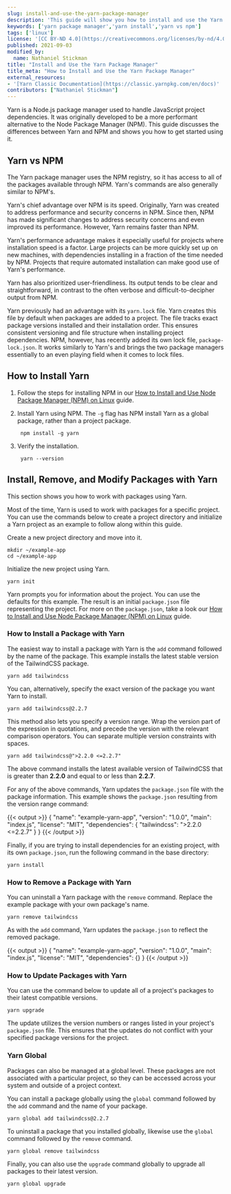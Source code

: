```yaml
---
slug: install-and-use-the-yarn-package-manager
description: 'This guide will show you how to install and use the Yarn package manager, a great alternative to NPM which you can use to manage your Javascript projects.'
keywords: ['yarn package manager','yarn install','yarn vs npm']
tags: ['linux']
license: '[CC BY-ND 4.0](https://creativecommons.org/licenses/by-nd/4.0)'
published: 2021-09-03
modified_by:
  name: Nathaniel Stickman
title: "Install and Use the Yarn Package Manager"
title_meta: "How to Install and Use the Yarn Package Manager"
external_resources:
- '[Yarn Classic Documentation](https://classic.yarnpkg.com/en/docs)'
contributors: ["Nathaniel Stickman"]
---
```


Yarn is a Node.js package manager used to handle JavaScript project dependencies. It was originally developed to be a more performant alternative to the Node Package Manager (NPM). This guide discusses the differences between Yarn and NPM and shows you how to get started using it.

## Yarn vs NPM

The Yarn package manager uses the NPM registry, so it has access to all of the packages available through NPM. Yarn's commands are also generally similar to NPM's.

Yarn's chief advantage over NPM is its speed. Originally, Yarn was created to address performance and security concerns in NPM. Since then, NPM has made significant changes to address security concerns and even improved its performance. However, Yarn remains faster than NPM.

Yarn's performance advantage makes it especially useful for projects where installation speed is a factor. Large projects can be more quickly set up on new machines, with dependencies installing in a fraction of the time needed by NPM. Projects that require automated installation can make good use of Yarn's performance.

Yarn has also prioritized user-friendliness. Its output tends to be clear and straightforward, in contrast to the often verbose and difficult-to-decipher output from NPM.

Yarn previously had an advantage with its `yarn.lock` file. Yarn creates this file by default when packages are added to a project. The file tracks exact package versions installed and their installation order. This ensures consistent versioning and file structure when installing project dependencies. NPM, however, has recently added its own lock file, `package-lock.json`. It works similarly to Yarn's and brings the two package managers essentially to an even playing field when it comes to lock files.

## How to Install Yarn

1. Follow the steps for installing NPM in our [How to Install and Use Node Package Manager (NPM) on Linux](/docs/guides/install-and-use-npm-on-linux/#how-to-install-npm) guide.

1. Install Yarn using NPM. The `-g` flag has NPM install Yarn as a global package, rather than a project package.

        npm install -g yarn

1. Verify the installation.

        yarn --version

## Install, Remove, and Modify Packages with Yarn

This section shows you how to work with packages using Yarn.

Most of the time, Yarn is used to work with packages for a specific project. You can use the commands below to create a project directory and initialize a Yarn project as an example to follow along within this guide.

Create a new project directory and move into it.

    mkdir ~/example-app
    cd ~/example-app

Initialize the new project using Yarn.

    yarn init

Yarn prompts you for information about the project. You can use the defaults for this example. The result is an initial `package.json` file representing the project. For more on the `package.json`, take a look our [How to Install and Use Node Package Manager (NPM) on Linux](/docs/guides/install-and-use-npm-on-linux/#packagejson) guide.

### How to Install a Package with Yarn

The easiest way to install a package with Yarn is the `add` command followed by the name of the package. This example installs the latest stable version of the TailwindCSS package.

    yarn add tailwindcss

You can, alternatively, specify the exact version of the package you want Yarn to install.

    yarn add tailwindcss@2.2.7

This method also lets you specify a version range. Wrap the version part of the expression in quotations, and precede the version with the relevant comparison operators. You can separate multiple version constraints with spaces.

    yarn add tailwindcss@">2.2.0 <=2.2.7"

The above command installs the latest available version of TailwindCSS that is greater than **2.2.0** and equal to or less than **2.2.7**.

For any of the above commands, Yarn updates the `package.json` file with the package information. This example shows the `package.json` resulting from the version range command:

{{< output >}}
{
  "name": "example-yarn-app",
  "version": "1.0.0",
  "main": "index.js",
  "license": "MIT",
  "dependencies": {
    "tailwindcss": ">2.2.0 <=2.2.7"
  }
}
{{< /output >}}

Finally, if you are trying to install dependencies for an existing project, with its own `package.json`, run the following command in the base directory:

    yarn install

### How to Remove a Package with Yarn

You can uninstall a Yarn package with the `remove` command. Replace the example package with your own package's name.

    yarn remove tailwindcss

As with the `add` command, Yarn updates the `package.json` to reflect the removed package.

{{< output >}}
{
  "name": "example-yarn-app",
  "version": "1.0.0",
  "main": "index.js",
  "license": "MIT",
  "dependencies": {}
}
{{< /output >}}

### How to Update Packages with Yarn

You can use the command below to update all of a project's packages to their latest compatible versions.

    yarn upgrade

The update utilizes the version numbers or ranges listed in your project's `package.json` file. This ensures that the updates do not conflict with your specified package versions for the project.

### Yarn Global

Packages can also be managed at a global level. These packages are not associated with a particular project, so they can be accessed across your system and outside of a project context.

You can install a package globally using the `global` command followed by the `add` command and the name of your package.

    yarn global add tailwindcss@2.2.7

To uninstall a package that you installed globally, likewise use the `global` command followed by the `remove` command.

    yarn global remove tailwindcss

Finally, you can also use the `upgrade` command globally to upgrade all packages to their latest version.

    yarn global upgrade
